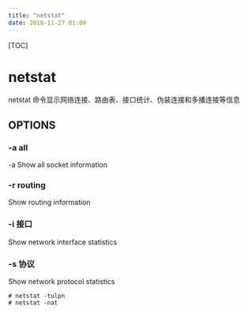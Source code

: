 ```yaml
---
title: "netstat"
date: 2018-11-27 01:09
---
```



[TOC]


# netstat

netstat 命令显示网络连接、路由表、接口统计、伪装连接和多播连接等信息



## OPTIONS

### -a all 

-a Show all socket information



### -r routing

Show routing information



### -i 接口

Show network interface statistics





### -s 协议

Show network protocol statistics





```
# netstat -tulpn
# netstat -nat
```

